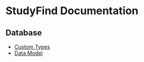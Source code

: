 # StudyFind Documentation

## Database

* [Custom Types](database/CUSTOM-TYPES.md)
* [Data Model](database/DATA-MODEL.md)
